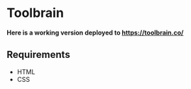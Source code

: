 # Toolbrain

**Here is a working version deployed to https://toolbrain.co/**

## Requirements
- HTML
- CSS
